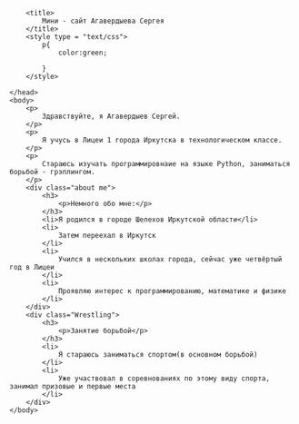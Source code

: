 <html lang = 'en'>
    <head>
        
        <title>
            Мини - сайт Агавердыева Сергея
        </title>
        <style type = "text/css">
            p{
                color:green;

            }
        </style>

    </head>
    <body>
        <p>
            Здравствуйте, я Агавердыев Сергей.
        </p>
        <p>
            Я учусь в Лицеи 1 города Иркутска в технологическом классе.
        </p>
        <p>
            Стараюсь изучать программировнаие на языке Python, заниматься борьбой - грэплингом.
        </p>
        <div class="about me">
            <h3>
                <p>Немного обо мне:</p>
            </h3>
            <li>Я родился в городе Шелехов Иркутской области</li>
            <li>
                Затем переехал в Иркутск
            </li>
            <li>
                Учился в нескольких школах города, сейчас уже четвёртый год в Лицеи
            </li>
            <li>
                Проявляю интерес к программированию, математике и физике
            </li>
        </div>
        <div class="Wrestling">
            <h3>
                <p>Занятие борьбой</p>
            </h3>
            <li>
                Я стараюсь заниматься спортом(в основном борьбой)
            </li>
            <li>
                Уже участвовал в соревнованиях по этому виду спорта, занимал призовые и первые места
            </li>
        </div>
    </body>
</html>
